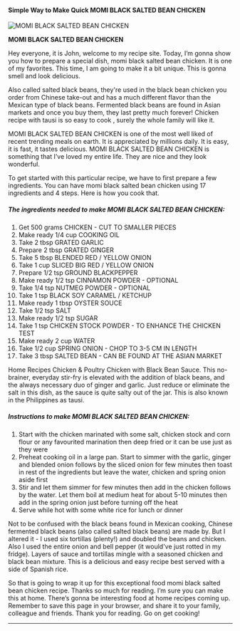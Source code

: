             

#### Simple Way to Make Quick MOMI BLACK SALTED BEAN CHICKEN

![MOMI BLACK SALTED BEAN CHICKEN](https://img-global.cpcdn.com/recipes/59134347/751x532cq70/momi-black-salted-bean-chicken-recipe-main-photo.jpg)

**MOMI BLACK SALTED BEAN CHICKEN**

Hey everyone, it is John, welcome to my recipe site. Today, I’m gonna show you how to prepare a special dish, momi black salted bean chicken. It is one of my favorites. This time, I am going to make it a bit unique. This is gonna smell and look delicious.

Also called salted black beans, they're used in the black bean chicken you order from Chinese take-out and has a much different flavor than the Mexican type of black beans. Fermented black beans are found in Asian markets and once you buy them, they last pretty much forever! Chicken recipe with tausi is so easy to cook , surely the whole family will like it.

MOMI BLACK SALTED BEAN CHICKEN is one of the most well liked of recent trending meals on earth. It is appreciated by millions daily. It is easy, it is fast, it tastes delicious. MOMI BLACK SALTED BEAN CHICKEN is something that I’ve loved my entire life. They are nice and they look wonderful.

To get started with this particular recipe, we have to first prepare a few ingredients. You can have momi black salted bean chicken using 17 ingredients and 4 steps. Here is how you cook that.

##### The ingredients needed to make MOMI BLACK SALTED BEAN CHICKEN:

1.  Get 500 grams CHICKEN - CUT TO SMALLER PIECES
2.  Make ready 1/4 cup COOKING OIL
3.  Take 2 tbsp GRATED GARLIC
4.  Prepare 2 tbsp GRATED GINGER
5.  Take 5 tbsp BLENDED RED / YELLOW ONION
6.  Take 1 cup SLICED BIG RED / YELLOW ONION
7.  Prepare 1/2 tsp GROUND BLACKPEPPER
8.  Make ready 1/2 tsp CINNAMON POWDER - OPTIONAL
9.  Take 1/4 tsp NUTMEG POWDER - OPTIONAL
10.  Take 1 tsp BLACK SOY CARAMEL / KETCHUP
11.  Make ready 1 tbsp OYSTER SOUCE
12.  Take 1/2 tsp SALT
13.  Make ready 1/2 tsp SUGAR
14.  Take 1 tsp CHICKEN STOCK POWDER - TO ENHANCE THE CHICKEN TEST
15.  Make ready 2 cup WATER
16.  Take 1/2 cup SPRING ONION - CHOP TO 3-5 CM IN LENGTH
17.  Take 3 tbsp SALTED BEAN - CAN BE FOUND AT THE ASIAN MARKET

Home Recipes Chicken & Poultry Chicken with Black Bean Sauce. This no-brainer, everyday stir-fry is elevated with the addition of black beans, and the always necessary duo of ginger and garlic. Just reduce or eliminate the salt in this dish, as the sauce is quite salty out of the jar. This is also known in the Philippines as tausi.

##### Instructions to make MOMI BLACK SALTED BEAN CHICKEN:

1.  Start with the chicken marinated with some salt, chicken stock and corn flour or any favourited marination then deep fried or it can be use just as they were
2.  Preheat cooking oil in a large pan. Start to simmer with the garlic, ginger and blended onion follows by the sliced onion for few minutes then toast in rest of the ingredients but leave the water, chicken and spring onion aside first
3.  Stir and let them simmer for few minutes then add in the chicken follows by the water. Let them boil at medium heat for about 5-10 minutes then add in the spring onion just before turning off the heat
4.  Serve while hot with some white rice for lunch or dinner

Not to be confused with the black beans found in Mexican cooking, Chinese fermented black beans (also called salted black beans) are made by. But I altered it - I used six tortillas (plenty!) and doubled the beans and chicken. Also I used the entire onion and bell pepper (it would've just rotted in my fridge). Layers of sauce and tortillas mingle with a seasoned chicken and black bean mixture. This is a delicious and easy recipe best served with a side of Spanish rice.

So that is going to wrap it up for this exceptional food momi black salted bean chicken recipe. Thanks so much for reading. I’m sure you can make this at home. There’s gonna be interesting food at home recipes coming up. Remember to save this page in your browser, and share it to your family, colleague and friends. Thank you for reading. Go on get cooking!

* * *